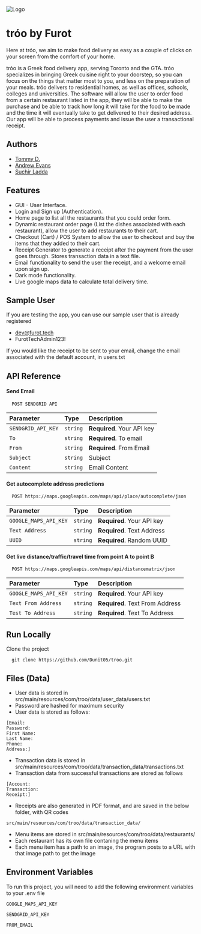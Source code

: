 ![Logo](https://filose-mirror.000webhostapp.com/furot.png)

# tróo by Furot

Here at tróo, we aim to make food delivery as easy as a couple of clicks on your screen from the comfort of your home.

tróo is a Greek food delivery app, serving Toronto and the GTA.
tróo specializes in bringing Greek cuisine right to your doorstep, so you can focus on the things that matter most to you, and less on the preparation of your meals.
tróo delivers to residential homes, as well as offices, schools, colleges and universities.
The software will allow the user to order food from a certain restaurant listed in the app, they will be able to make the purchase and be able to track how long it will take for the food to be made and the time it will eventually take to get delivered to their desired address.
Our app will be able to process payments and issue the user a transactional receipt.

## Authors

- [Tommy D.](https://www.tdmwebsolutions.com/team/tommy)
- [Andrew Evans](https://www.furot.tech)
- [Suchir Ladda](https://www.furot.tech)

## Features

- GUI - User Interface.
- Login and Sign up (Authentication).
- Home page to list all the restaurants that you could order form.
- Dynamic restaurant order page (List the dishes associated with each restaurant), allow the user to add restaurants to their cart.
- Checkout (Cart) / POS System to allow the user to checkout and buy the items that they added to their cart.
- Receipt Generator to generate a receipt after the payment from the user goes through. Stores transaction data in a text file.
- Email functionality to send the user the receipt, and a welcome email upon sign up.
- Dark mode functionality.
- Live google maps data to calculate total delivery time.

## Sample User

If you are testing the app, you can use our sample user that is already registered

- dev@furot.tech
- FurotTechAdmin123!

If you would like the receipt to be sent to your email, change the email associated with the default account, in users.txt

## API Reference

#### Send Email

```http
  POST SENDGRID API
```

| Parameter          | Type     | Description                |
| :----------------- | :------- | :------------------------- |
| `SENDGRID_API_KEY` | `string` | **Required**. Your API key |
| `To`               | `string` | **Required**. To email     |
| `From`             | `string` | **Required**. From Email   |
| `Subject`          | `string` | Subject                    |
| `Content`          | `string` | Email Content              |

#### Get autocomplete address predictions

```http
  POST https://maps.googleapis.com/maps/api/place/autocomplete/json
```

| Parameter             | Type     | Description                |
| :-------------------- | :------- | :------------------------- |
| `GOOGLE_MAPS_API_KEY` | `string` | **Required**. Your API key |
| `Text Address`        | `string` | **Required**. Text Address |
| `UUID`                | `string` | **Required**. Random UUID  |

#### Get live distance/traffic/travel time from point A to point B

```http
  POST https://maps.googleapis.com/maps/api/distancematrix/json
```

| Parameter             | Type     | Description                     |
| :-------------------- | :------- | :------------------------------ |
| `GOOGLE_MAPS_API_KEY` | `string` | **Required**. Your API key      |
| `Text From Address`   | `string` | **Required**. Text From Address |
| `Test To Address`     | `string` | **Required**. Text To Address   |

## Run Locally

Clone the project

```
  git clone https://github.com/Dunit05/troo.git
```

## Files (Data)

- User data is stored in src/main/resources/com/troo/data/user_data/users.txt
- Password are hashed for maximum security
- User data is stored as follows:

```
[Email:
Password:
First Name:
Last Name:
Phone:
Address:]
```

- Transaction data is stored in src/main/resources/com/troo/data/transaction_data/transactions.txt
- Transaction data from successful transactions are stored as follows

```
[Account:
Transaction:
Receipt:]
```

- Receipts are also generated in PDF format, and are saved in the below folder, with QR codes

```
src/main/resources/com/troo/data/transaction_data/
```

- Menu items are stored in src/main/resources/com/troo/data/restaurants/
- Each restaurant has its own file contaning the menu items
- Each menu item has a path to an image, the program posts to a URL with that image path to get the image

## Environment Variables

To run this project, you will need to add the following environment variables to your .env file

`GOOGLE_MAPS_API_KEY`

`SENDGRID_API_KEY`

`FROM_EMAIL`
